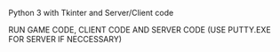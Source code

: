 Python 3 with Tkinter and Server/Client code


RUN GAME CODE, CLIENT CODE AND SERVER CODE
(USE PUTTY.EXE FOR SERVER IF NECCESSARY)




